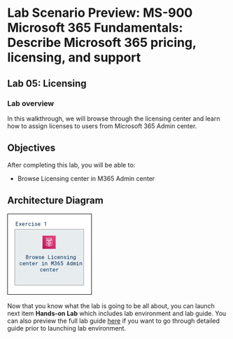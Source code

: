 # Lab Scenario Preview: MS-900 Microsoft 365 Fundamentals: Describe Microsoft 365 pricing, licensing, and support

## Lab 05: Licensing

### Lab overview

In this walkthrough, we will browse through the licensing center and learn how to assign licenses to users from Microsoft 365 Admin center.

## Objectives

After completing this lab, you will be able to:

- Browse Licensing center in M365 Admin center

## Architecture Diagram

![](media/MS-900-LSP-Mod-5.png)

Now that you know what the lab is going to be all about, you can launch next item **Hands-on Lab** which includes lab environment and lab guide. You can also preview the full lab guide [here](https://experience.cloudlabs.ai/#/labguidepreview/24cd49f6-3658-44f8-bf71-6e9348db1515) if you want to go through detailed guide prior to launching lab environment.  